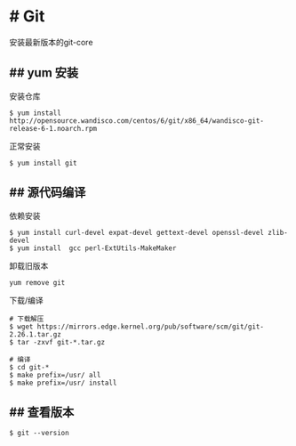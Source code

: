 # # Git

安装最新版本的git-core
## ## yum 安装

安装仓库

```
$ yum install http://opensource.wandisco.com/centos/6/git/x86_64/wandisco-git-release-6-1.noarch.rpm
```

正常安装

```
$ yum install git
```
## ## 源代码编译
依赖安装
```
$ yum install curl-devel expat-devel gettext-devel openssl-devel zlib-devel
$ yum install  gcc perl-ExtUtils-MakeMaker
```
卸载旧版本
```
yum remove git
```
下载/编译
```
# 下载解压
$ wget https://mirrors.edge.kernel.org/pub/software/scm/git/git-2.26.1.tar.gz
$ tar -zxvf git-*.tar.gz

# 编译
$ cd git-*
$ make prefix=/usr/ all
$ make prefix=/usr/ install
```

## ## 查看版本
```
$ git --version
```